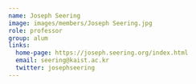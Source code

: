 ```yaml
---
name: Joseph Seering
image: images/members/Joseph Seering.jpg
role: professor
group: alum
links:
  home-page: https://joseph.seering.org/index.html
  email: seering@kaist.ac.kr
  twitter: josephseering
---
```


